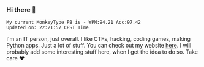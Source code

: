 ### Hi there 👋
<!-- PB START -->
```
My current MonkeyType PB is - WPM:94.21 Acc:97.42
Updated on: 22:21:57 CEST Time
```
<!-- PB END -->
I'm an IT person, just overall. I like CTFs, hacking, coding games, making Python apps. Just a lot of stuff.
You can check out my website [here](https://skill3472.github.io/).
I will probably add some interesting stuff here, when I get the idea to do so. Take care ❤️
